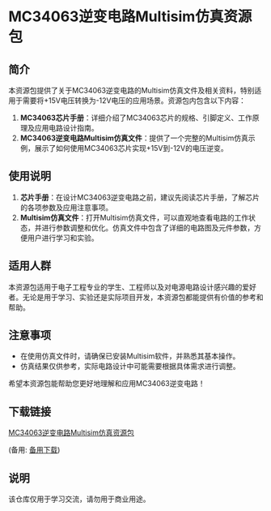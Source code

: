 # MC34063逆变电路Multisim仿真资源包

## 简介
本资源包提供了关于MC34063逆变电路的Multisim仿真文件及相关资料，特别适用于需要将+15V电压转换为-12V电压的应用场景。资源包内包含以下内容：

1. **MC34063芯片手册**：详细介绍了MC34063芯片的规格、引脚定义、工作原理及应用电路设计指南。
2. **MC34063逆变电路Multisim仿真文件**：提供了一个完整的Multisim仿真示例，展示了如何使用MC34063芯片实现+15V到-12V的电压逆变。

## 使用说明
1. **芯片手册**：在设计MC34063逆变电路之前，建议先阅读芯片手册，了解芯片的各项参数及应用注意事项。
2. **Multisim仿真文件**：打开Multisim仿真文件，可以直观地查看电路的工作状态，并进行参数调整和优化。仿真文件中包含了详细的电路图及元件参数，方便用户进行学习和实验。

## 适用人群
本资源包适用于电子工程专业的学生、工程师以及对电源电路设计感兴趣的爱好者。无论是用于学习、实验还是实际项目开发，本资源包都能提供有价值的参考和帮助。

## 注意事项
- 在使用仿真文件时，请确保已安装Multisim软件，并熟悉其基本操作。
- 仿真结果仅供参考，实际电路设计中可能需要根据具体需求进行调整。

希望本资源包能帮助您更好地理解和应用MC34063逆变电路！

## 下载链接
[MC34063逆变电路Multisim仿真资源包](https://pan.quark.cn/s/11c5f5f2b253) 

(备用: [备用下载](https://pan.baidu.com/s/1yPSf9SvY8-zda5tTjo0N1Q?pwd=cdmt))

## 说明

该仓库仅用于学习交流，请勿用于商业用途。
